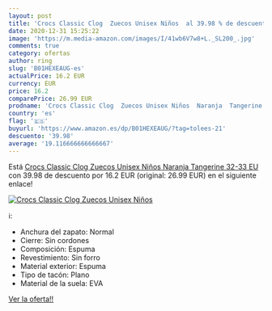 ```yaml
---
layout: post
title: 'Crocs Classic Clog  Zuecos Unisex Niños  al 39.98 % de descuento'
date: 2020-12-31 15:25:22
image: 'https://m.media-amazon.com/images/I/41wb6V7w8+L._SL200_.jpg'
comments: true
category: ofertas
author: ring
slug: 'B01HEXEAUG-es'
actualPrice: 16.2 EUR
currency: EUR
price: 16.2
comparePrice: 26.99 EUR
prodname: 'Crocs Classic Clog  Zuecos Unisex Niños  Naranja  Tangerine   32-33 EU'
country: 'es'
flag: '🇪🇸'
buyurl: 'https://www.amazon.es/dp/B01HEXEAUG/?tag=tolees-21'
descuento: '39.98'
average: '19.116666666666667'
---
```


Está [Crocs Classic Clog  Zuecos Unisex Niños  Naranja  Tangerine   32-33 EU](https://www.amazon.es/dp/B01HEXEAUG/?tag=tolees-21) con 39.98 de descuento por 16.2 EUR (original: 26.99 EUR) en el siguiente enlace!

[![Crocs Classic Clog  Zuecos Unisex Niños ](https://m.media-amazon.com/images/I/41wb6V7w8+L._SL200_.jpg)](https://www.amazon.es/dp/B01HEXEAUG/?tag=tolees-21)

ℹ️:

- Anchura del zapato: Normal
- Cierre: Sin cordones
- Composición: Espuma
- Revestimiento: Sin forro
- Material exterior: Espuma
- Tipo de tacón: Plano
- Material de la suela: EVA

[Ver la oferta!!](https://www.amazon.es/dp/B01HEXEAUG/?tag=tolees-21)
